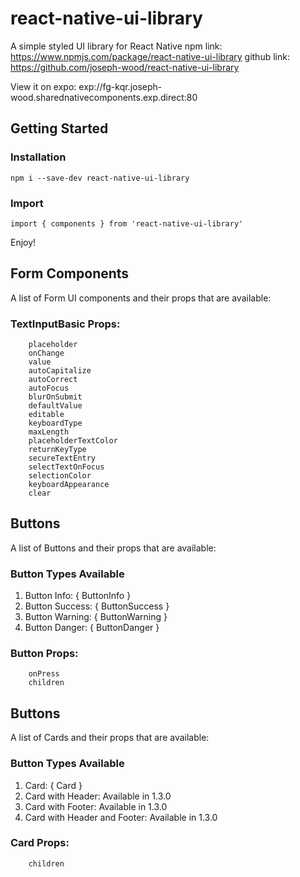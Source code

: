 # react-native-ui-library

A simple styled UI library for React Native
npm link: https://www.npmjs.com/package/react-native-ui-library
github link: https://github.com/joseph-wood/react-native-ui-library

View it on expo: exp://fg-kqr.joseph-wood.sharednativecomponents.exp.direct:80

[logo]: https://github.com/joseph-wood/react-native-ui-library/assets/expo-preview.png "Expo QR Code"

## Getting Started

### Installation

```
npm i --save-dev react-native-ui-library
```

### Import

```
import { components } from 'react-native-ui-library'
```

Enjoy!
## Form Components 

A list of Form UI components and their props that are available:

### TextInputBasic Props:
```
    placeholder
    onChange
    value
    autoCapitalize
    autoCorrect
    autoFocus
    blurOnSubmit
    defaultValue
    editable
    keyboardType
    maxLength
    placeholderTextColor
    returnKeyType
    secureTextEntry
    selectTextOnFocus
    selectionColor
    keyboardAppearance
    clear
```
## Buttons

A list of Buttons and their props that are available:

### Button Types Available

1. Button Info: { ButtonInfo }
2. Button Success: { ButtonSuccess }
3. Button Warning: { ButtonWarning }
4. Button Danger: { ButtonDanger }

### Button Props:
```
    onPress
    children
```

## Buttons

A list of Cards and their props that are available:

### Button Types Available

1. Card: { Card }
2. Card with Header: Available in 1.3.0
3. Card with Footer: Available in 1.3.0 
4. Card with Header and Footer: Available in 1.3.0

### Card Props:
```
    children
```
